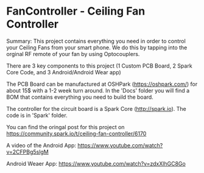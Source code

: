 FanController - Ceiling Fan Controller 
=========================================

Summary:
This project contains everything you need in order to control your Ceiling Fans from your smart phone.  We do this by tapping into the orginal RF remote of your fan by using Optocouplers. 

There are 3 key components to this project (1 Custom PCB Board, 2 Spark Core Code, and 3 Android/Android Wear app)

The PCB Board can be manufactured at OSHPark (https://oshpark.com/) for about 15$ with a 1-2 week turn around.  In the 'Docs' folder you will find a BOM that contains everything you need to build the board.

The controller for the circuit board is a Spark Core (http://spark.io).  The code is in 'Spark' folder.

You can find the oringal post for this project on https://community.spark.io/t/ceiling-fan-controller/6170

A video of the Android App: https://www.youtube.com/watch?v=2CFPBg5slgM

Android Weaer App: https://www.youtube.com/watch?v=zdxXlhGC8Go
